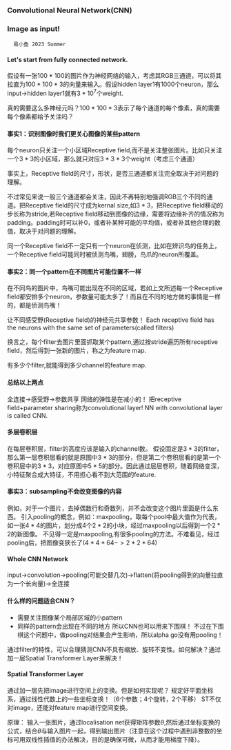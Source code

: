 ### Convolutional Neural Network(CNN)
### Image as input!
      易小鱼 2023 Summer
#### Let's start from fully connected network.
假设有一张$100*100$的图片作为神经网络的输入，考虑其RGB三通道，可以将其拉直为$100*100*3$的向量来输入。假设hidden layer1有1000个neuron，那么input->hidden layer1就有$3*10^7$个weight.

真的需要这么多神经元吗？$100*100*3$表示了每个通道的每个像素，真的需要每个像素都给予关注吗？

#### 事实1：识别图像时我们更关心图像的某些pattern
每个neuron只关注一个小区域Receptive field,而不是关注整张图片。比如只关注一个$3*3$的小区域，那么就只对应$3*3*3$个weight（考虑三个通道）

事实上，Receptive field的尺寸，形状，是否三通道都关注完全取决于对问题的理解。

不过常见来说一般三个通道都会关注，因此不再特别地强调RGB三个不同的通道。把Receptive field的尺寸成为kernal size,如$3*3$，把Receptive field移动的步长称为stride,若Receptive field移动到图像的边缘，需要将边缘补齐的情况称为padding。padding时可以补0，或者补某种可能的平均值，或者补其他合理的数值，取决于对问题的理解。

同一个Receptive field不一定只有一个neuron在侦测，比如在辨识鸟的任务上，一个Receptive field可能同时被侦测鸟嘴，翅膀，鸟爪的neuron所覆盖。

#### 事实2：同一个pattern在不同图片可能位置不一样
在不同鸟的图片中，鸟嘴可能出现在不同的区域，若如上文所述每一个Receptive field都安排多个neuron，参数量可能太多了！而且在不同的地方做的事情是一样的，都是侦测鸟嘴！

让不同感受野(Receptive field)的神经元共享参数！
Each receptive field has the neurons with the same set of parameters(called filters)

换言之，每个filter去图片里面抓取某个pattern,通过按stride遍历所有receptive field，然后得到一张新的图片，称之为feature map.

有多少个filter,就能得到多少channel的feature map.
#### 总结以上两点
全连接->感受野->参数共享 网络的弹性是在减小的！
把receptive field+parameter sharing称为convolutional layer! NN with convolutional layer is called CNN.

#### 多层卷积层
在每层卷积层，filter的高度应该是输入的channel数。
假设固定是$3*3$的filter，那么第一层卷积层看的就是原图中$3*3$的部分，但是第二个卷积层看的是第一个卷积层中的$3*3$，对应原图中$5*5$的部分。因此通过层层卷积，随着网络变深，小特征聚合成大特征，不用担心看不到大范围的feature.

#### 事实3：subsampling不会改变图像的内容
例如，对于一个图片，去掉偶数行和奇数列，并不会改变这个图片里面是什么东西。
引入pooling的概念，例如：maxpooling，取每个pool中最大值作为代表，如一张$4*4$的图片，划分成4个$2*2$的小块，经过maxpooling以后得到一个$2*2$的新图像。
不见得一定是maxpooling,有很多pooling的方法。不难看见，经过pooling后，把图像变狭长了($4*4*64->2*2*64$)

#### Whole CNN Network
input->convolution->pooling(可能交替几次)->flatten(将pooling得到的向量拉直为一个长向量)->全连接

#### 什么样的问题适合CNN？
- 需要关注图像某个局部区域的小pattern
- 同样的pattern会出现在不同的地方
所以CNN也可以用来下围棋！
不过在下围棋这个问题中，做pooling对结果会产生影响，所以alpha go没有用pooling！

通过filter的特性，可以合理猜测CNN不具有缩放、旋转不变性。如何解决？通过加一层Spatial Transformer Layer来解决！
#### Spatial Transformer Layer
通过加一层先把image进行空间上的变换。但是如何实现呢？
规定好平面坐标系，通过线性代数上的一些坐标变换！（6个参数；4个旋转，2个平移）
ST不仅对image，还能对feature map进行空间变换。

原理：
输入一张图片，通过localisation net获得矩阵参数$\theta$,然后通过坐标变换的公式，结合$\theta$与输入图片一起，得到输出图片（注意在这个过程中遇到非整数的坐标可用双线性插值的办法解决，目的是确保可微，从而才能用梯度下降）。